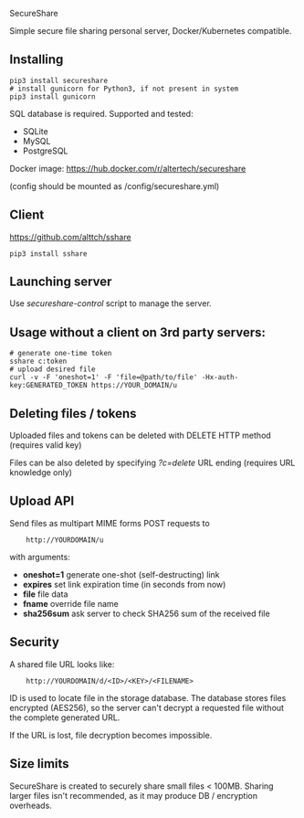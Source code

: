  SecureShare

Simple secure file sharing personal server, Docker/Kubernetes compatible.

## Installing

```
pip3 install secureshare
# install gunicorn for Python3, if not present in system
pip3 install gunicorn
```

SQL database is required. Supported and tested:

* SQLite
* MySQL
* PostgreSQL

Docker image: https://hub.docker.com/r/altertech/secureshare

(config should be mounted as /config/secureshare.yml)

## Client

https://github.com/alttch/sshare

```
pip3 install sshare
```

## Launching server

Use *secureshare-control* script to manage the server.

## Usage without a client on 3rd party servers:

```
# generate one-time token
sshare c:token
# upload desired file
curl -v -F 'oneshot=1' -F 'file=@path/to/file' -Hx-auth-key:GENERATED_TOKEN https://YOUR_DOMAIN/u
```

## Deleting files / tokens

Uploaded files and tokens can be deleted with DELETE HTTP method (requires
valid key)

Files can be also deleted by specifying *?c=delete* URL ending (requires URL
knowledge only)

## Upload API

Send files as multipart MIME forms POST requests to 

```
    http://YOURDOMAIN/u
```

with arguments:

* **oneshot=1** generate one-shot (self-destructing) link
* **expires** set link expiration time (in seconds from now)
* **file** file data
* **fname** override file name
* **sha256sum** ask server to check SHA256 sum of the received file

## Security

A shared file URL looks like:

```
    http://YOURDOMAIN/d/<ID>/<KEY>/<FILENAME>
```

ID is used to locate file in the storage database. The database stores files
encrypted (AES256), so the server can't decrypt a requested file without the
complete generated URL.

If the URL is lost, file decryption becomes impossible.

## Size limits

SecureShare is created to securely share small files < 100MB. Sharing larger
files isn't recommended, as it may produce DB / encryption overheads.
